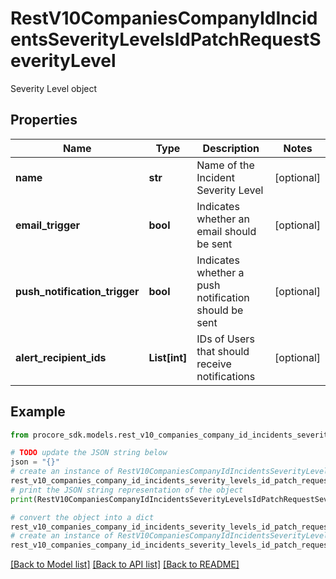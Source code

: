 # RestV10CompaniesCompanyIdIncidentsSeverityLevelsIdPatchRequestSeverityLevel

Severity Level object

## Properties

Name | Type | Description | Notes
------------ | ------------- | ------------- | -------------
**name** | **str** | Name of the Incident Severity Level | [optional] 
**email_trigger** | **bool** | Indicates whether an email should be sent | [optional] 
**push_notification_trigger** | **bool** | Indicates whether a push notification should be sent | [optional] 
**alert_recipient_ids** | **List[int]** | IDs of Users that should receive notifications | [optional] 

## Example

```python
from procore_sdk.models.rest_v10_companies_company_id_incidents_severity_levels_id_patch_request_severity_level import RestV10CompaniesCompanyIdIncidentsSeverityLevelsIdPatchRequestSeverityLevel

# TODO update the JSON string below
json = "{}"
# create an instance of RestV10CompaniesCompanyIdIncidentsSeverityLevelsIdPatchRequestSeverityLevel from a JSON string
rest_v10_companies_company_id_incidents_severity_levels_id_patch_request_severity_level_instance = RestV10CompaniesCompanyIdIncidentsSeverityLevelsIdPatchRequestSeverityLevel.from_json(json)
# print the JSON string representation of the object
print(RestV10CompaniesCompanyIdIncidentsSeverityLevelsIdPatchRequestSeverityLevel.to_json())

# convert the object into a dict
rest_v10_companies_company_id_incidents_severity_levels_id_patch_request_severity_level_dict = rest_v10_companies_company_id_incidents_severity_levels_id_patch_request_severity_level_instance.to_dict()
# create an instance of RestV10CompaniesCompanyIdIncidentsSeverityLevelsIdPatchRequestSeverityLevel from a dict
rest_v10_companies_company_id_incidents_severity_levels_id_patch_request_severity_level_from_dict = RestV10CompaniesCompanyIdIncidentsSeverityLevelsIdPatchRequestSeverityLevel.from_dict(rest_v10_companies_company_id_incidents_severity_levels_id_patch_request_severity_level_dict)
```
[[Back to Model list]](../README.md#documentation-for-models) [[Back to API list]](../README.md#documentation-for-api-endpoints) [[Back to README]](../README.md)


